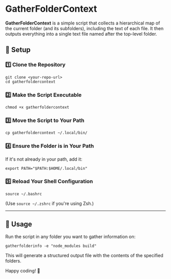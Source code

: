 # GatherFolderContext

**GatherFolderContext** is a simple script that collects a hierarchical map of the current folder (and its subfolders), including the text of each file. It then outputs everything into a single text file named after the top-level folder.

## 🚀 Setup

### 1️⃣ Clone the Repository
```
git clone <your-repo-url>
cd gatherfoldercontext
```

### 2️⃣ Make the Script Executable
```
chmod +x gatherfoldercontext
```

### 3️⃣ Move the Script to Your Path
```
cp gatherfoldercontext ~/.local/bin/  
```

### 4️⃣ Ensure the Folder is in Your Path
If it's not already in your path, add it:
```
export PATH="$PATH:$HOME/.local/bin"
```

### 5️⃣ Reload Your Shell Configuration
```
source ~/.bashrc
```
(Use `source ~/.zshrc` if you're using Zsh.)

---

## 🎯 Usage

Run the script in any folder you want to gather information on:
```
gatherfolderinfo -e "node_modules build"
```

This will generate a structured output file with the contents of the specified folders.

Happy coding! 🚀
